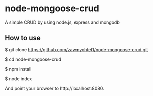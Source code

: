 # node-mongoose-crud

A simple CRUD by using node.js, express and mongodb

## How to use
$ git clone https://github.com/zawmyohtet1/node-mongoose-crud.git

$ cd node-mongoose-crud

$ npm install

$ node index


And point your browser to http://localhost:8080.
